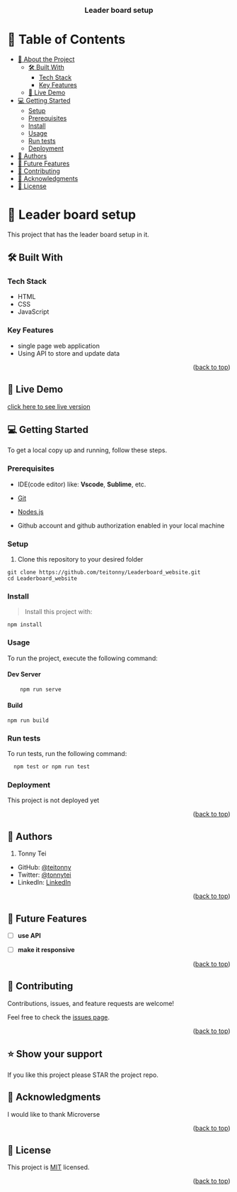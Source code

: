 <a name="readme-top"></a>

<div align="center">

  <br/>

  <h3><b>Leader board setup</b></h3>

</div>

<!-- TABLE OF CONTENTS -->

# 📗 Table of Contents

- [📖 About the Project](#about-project)
  - [🛠 Built With](#built-with)
    - [Tech Stack](#tech-stack)
    - [Key Features](#key-features)
  - [🚀 Live Demo](#live-demo)
- [💻 Getting Started](#getting-started)
  - [Setup](#setup)
  - [Prerequisites](#prerequisites)
  - [Install](#install)
  - [Usage](#usage)
  - [Run tests](#run-tests)
  - [Deployment](#triangular_flag_on_post-deployment)
- [👥 Authors](#authors)
- [🔭 Future Features](#🔭-future-features)
- [🤝 Contributing](#🤝-contributing)
- [🙏 Acknowledgments](#🙏-acknowledgments)
- [📝 License](#📝-license)


<!-- PROJECT DESCRIPTION -->

# 📖 Leader board setup <a name="about-project"></a>

This project that has the leader board setup in it.

## 🛠 Built With <a name="built-with"></a>

### Tech Stack <a name="tech-stack"></a>
  - HTML
  - CSS
  - JavaScript

  ### Key Features
  - single page web application
  - Using API to store and update data

<p align="right">(<a href="#readme-top">back to top</a>)</p>

## 🚀 Live Demo <a name="live-demo"></a>
 <a href="https://teitonny.github.io/Leaderboard_website/dist/"> click here to see live version</a>

<!-- GETTING STARTED -->

## 💻 Getting Started <a name="getting-started"></a>

To get a local copy up and running, follow these steps.

### Prerequisites

- IDE(code editor) like: **Vscode**, **Sublime**, etc. 

- [Git](https://www.linode.com/docs/guides/how-to-install-git-on-linux-mac-and-windows/)

 - [Nodes.js](https://nodejs.org/en/)

 - Github account and github authorization enabled in your local machine

### Setup

1. Clone this repository to your desired folder

```
git clone https://github.com/teitonny/Leaderboard_website.git
cd Leaderboard_website
```


### Install

> Install this project with:

```
npm install
```

### Usage

To run the project, execute the following command:
#### Dev Server
```sh
    npm run serve
```
#### Build
```
npm run build

```

### Run tests

To run tests, run the following command:
```sh
  npm test or npm run test
 ```

### Deployment

This project is not deployed yet

<!--
Example:

```sh

```
 -->

<p align="right">(<a href="#readme-top">back to top</a>)</p>

<!-- AUTHORS -->

## 👥 Authors <a name="authors"></a>

1. Tonny Tei
- GitHub: [@teitonny](https://github.com/teitonny)
- Twitter: [@tonnytei](https://twitter.com/tonnytei)
- LinkedIn: [LinkedIn](https://www.linkedin.com/in/tonny-tei-38a4771a0/)

<p align="right">(<a href="#readme-top">back to top</a>)</p>

<!-- FUTURE FEATURES -->

## 🔭 Future Features <a name="future-features"></a>

- [ ] **use API**
- [ ] **make it responsive**


<p align="right">(<a href="#readme-top">back to top</a>)</p>

<!-- CONTRIBUTING -->

## 🤝 Contributing <a name="contributing"></a>

Contributions, issues, and feature requests are welcome!

Feel free to check the [issues page](../../issues/).

<p align="right">(<a href="#readme-top">back to top</a>)</p>

## ⭐️ Show your support

If you like this project please STAR the project repo.

<!-- ACKNOWLEDGEMENTS -->

## 🙏 Acknowledgments <a name="acknowledgements"></a>

I would like to thank Microverse

<p align="right">(<a href="#readme-top">back to top</a>)</p>

<!-- FAQ (optional) -->

## 📝 License <a name="license"></a>

This project is [MIT](./MIT.md) licensed.

<p align="right">(<a href="#readme-top">back to top</a>)</p>
